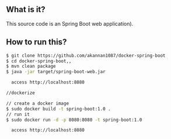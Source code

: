 ## What is it?
This source code is an Spring Boot web application).
 
## How to run this?
```bash
$ git clone https://github.com/akannan1087/docker-spring-boot
$ cd docker-spring-boot,,
$ mvn clean package
$ java -jar target/spring-boot-web.jar

  access http://localhost:8080

//dockerize

// create a docker image
$ sudo docker build -t spring-boot:1.0 .
// run it
$ sudo docker run -d -p 8080:8080 -t spring-boot:1.0

  access http://localhost:8080
```
